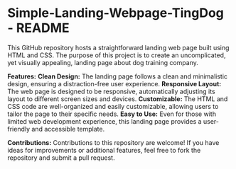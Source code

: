 # Simple-Landing-Webpage-TingDog - README

This GitHub repository hosts a straightforward landing web page built using HTML and CSS. The purpose of this project is to create an uncomplicated, yet visually appealing, landing page about dog training company.

**Features:**
  **Clean Design:** The landing page follows a clean and minimalistic design, ensuring a distraction-free user experience.
  **Responsive Layout:** The web page is designed to be responsive, automatically adjusting its layout to different screen sizes and devices.
  **Customizable:** The HTML and CSS code are well-organized and easily customizable, allowing users to tailor the page to their specific needs.
  **Easy to Use:** Even for those with limited web development experience, this landing page provides a user-friendly and accessible template.


**Contributions:**
Contributions to this repository are welcome! If you have ideas for improvements or additional features, feel free to fork the repository and submit a pull request.
